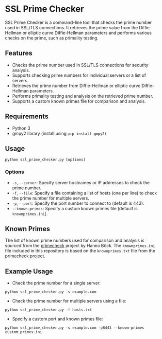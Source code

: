 # SSL Prime Checker

SSL Prime Checker is a command-line tool that checks the prime number used in SSL/TLS connections. It retrieves the prime value from the Diffie-Hellman or elliptic curve Diffie-Hellman parameters and performs various checks on the prime, such as primality testing.

## Features

- Checks the prime number used in SSL/TLS connections for security analysis.
- Supports checking prime numbers for individual servers or a list of servers.
- Retrieves the prime number from Diffie-Hellman or elliptic curve Diffie-Hellman parameters.
- Performs primality testing and analysis on the retrieved prime number.
- Supports a custom known primes file for comparison and analysis.

## Requirements

- Python 3
- gmpy2 library (install using `pip install gmpy2`)

## Usage

`python ssl_prime_checker.py [options]`


### Options

- `-s`, `--server`: Specify server hostnames or IP addresses to check the prime number.
- `-f`, `--file`: Specify a file containing a list of hosts (one per line) to check the prime number for multiple servers.
- `-p`, `--port`: Specify the port number to connect to (default is 443).
- `--known-primes`: Specify a custom known primes file (default is `knownprimes.ini`).

## Known Primes

The list of known prime numbers used for comparison and analysis is sourced from the [primecheck](https://github.com/hannob/primecheck) project by Hanno Böck. The `knownprimes.ini` file included in this repository is based on the `knownprimes.txt` file from the primecheck project.

## Example Usage

- Check the prime number for a single server:

`python ssl_prime_checker.py -s example.com`

- Check the prime number for multiple servers using a file:

`python ssl_prime_checker.py -f hosts.txt`

- Specify a custom port and known primes file:

`python ssl_prime_checker.py -s example.com -p8443 --known-primes custom_primes.ini`
